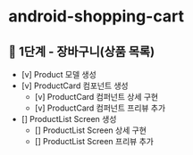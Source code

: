 # android-shopping-cart

## 🚀 1단계 - 장바구니(상품 목록)
- [v] Product 모델 생성
- [v] ProductCard 컴포넌트 생성
  - [v] ProductCard 컴퍼넌트 상세 구현
  - [v] ProductCard 컴퍼넌트 프리뷰 추가
- [] ProductList Screen 생성
  - [] ProductList Screen 상세 구현
  - [] ProductList Screen 프리뷰 추가

